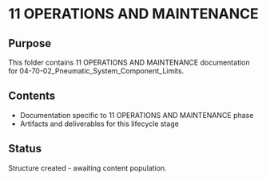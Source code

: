 # 11 OPERATIONS AND MAINTENANCE

## Purpose
This folder contains 11 OPERATIONS AND MAINTENANCE documentation for 04-70-02_Pneumatic_System_Component_Limits.

## Contents
- Documentation specific to 11 OPERATIONS AND MAINTENANCE phase
- Artifacts and deliverables for this lifecycle stage

## Status
Structure created - awaiting content population.
